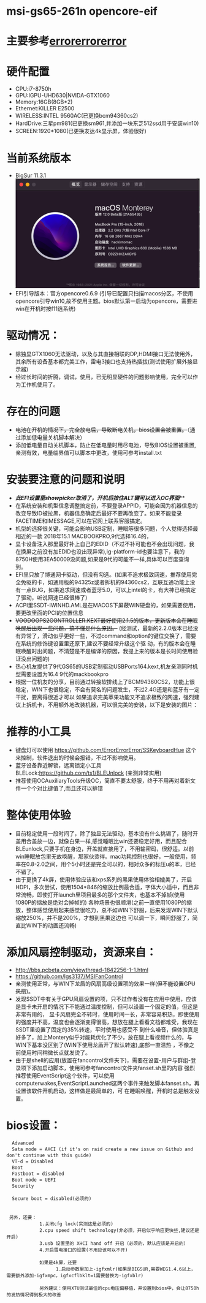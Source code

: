 # msi-gs65-261n opencore-eif
# 主要参考[errorerrorerror](https://github.com/ErrorErrorError/msi-gs65-gs75-hackintosh)
# 硬件配置
- CPU:i7-8750h
- GPU:IGPU-UHD630|NVIDA-GTX1060
- Memory:16GB(8GB*2)
- Ethernet:KILLER E2500
- WIRELESS:INTEL 9560AC(已更换bcm94360cs2)
- HardDrive:三星pm981(已更换sm961,并添加一块东芝512ssd用于安装win10)
- SCREEN:1920*1080(已更换友达4k显示屏，体验很好)

# 当前系统版本
- BigSur 11.3.1
![image](https://github.com/charlesSheep/-gs65-opencore-eif/blob/master/截屏2021-10-09%20下午10.48.46.png?raw=true)
- EFI引导版本：官方opencore0.6.9 (引导已配置只扫描macos分区，不使用opencore引导win10,故不使用主题。bios默认第一启动为opencore，需要进win在开机时按f11选系统)

# 驱动情况：
- 除独显GTX1060无法驱动，以及与其直接相联的DP,HDMI接口无法使用外，其余所有设备基本都完美工作，雷电3接口也支持热插拔(测试使用扩展外接显示器)
- 经过长时间的折腾，调试，使用，已无明显硬件的问题影响使用，完全可以作为工作机使用了。

# 存在的问题
- ~~电池在开机的情况下，完全放电后，导致断电关机，bios设置会被重置。~~（通过添加低电量关机脚本解决）
- 添加低电量自动关机脚本，防止在低电量时用尽电池，导致BIOS设置被重置,亲测有效，电量临界值可以脚本中更改，使用可参考install.txt

# 安装要注意的问题和说明
- *******此EFI设置里showpicker取消了，开机后按住ALT键可以进入OC界面*********
- 在系统安装和机型信息调整搞定前，不要登录APPID，可能会因为机器信息的改变导致ID被拉黑，机器信息确定后最好不要再改变了。如果不能登录FACETIME和IMESSAGE,可以在官网上联系客服搞定。
- 机型的选择很关键，可能会影响USB定制，睡眠等很多问题，个人觉得选择最相近的一款 2018年15.1 MACBOOKPRO,9代选择16.4的，
- 显卡设备注入那里最好补上自己的EDID（不过不补可能也不会出现问题，我在换屏之前没有加EDID也没出现异常),ig-platform-id也要注意下，我的8750H使用3EA50009没问题,如果是9代的可能不一样,具体可以百度查询到。
- EFI里只放了博通网卡驱动，但没有勾选。(如果不追求极致网速，推荐使用完全免驱的卡，如通用版的94325z或者拆机的94360cs2，互联互通功能上没有一点BUG，如果追求网速或者蓝牙5.0，可以上intel的卡，有大神已经搞定了驱动，听说网速已经很棒了)
- ACPI里SSDT-IWINHD.AML是在MACOS下屏蔽WIN硬盘的，如果需要使用，要更改里面的PCI的位置信息
- ~~VOODOOPS2CONTROLLER.KEXT最好使用2.1.5的版本，更新版本会在睡眠唤醒后出现一些问题，搞不懂是什么原因。~~
   (经测试，最新的2.2.0版本已经没有异常了，滑动似乎更好一些，不过command和option的键位交换了，需要在系统的修饰键设置里还原下,建议不要经常升级这个驱
   动，有的版本会在睡眠唤醒时出问题，不清楚是不是编译的原因，我提上来的版本是长时间使用验证没出问题的)
- 热心机友提供了9代GS65的USB定制驱动USBPorts164.kext,机友亲测同时机型需要设置为16.4 9代的mackbookpro
- 根据一位机友的分享，目前通过转接软排线上了BCM94360CS2，功能上很稳定，WIN下也很稳定，不会有莫名的问题发生，不过2.4G还是和蓝牙有一定干扰，要离得很近才可以
  如果追求完美苹果功能又不追求极致的网速，强烈建议上拆机卡，不用额外地改装机器，可以很完美的安装，以下是安装的图片：
  
 
# 推荐的小工具
- 键盘灯可以使用 https://github.com/ErrorErrorError/SSKeyboardHue 这个来控制，软件退出的时候会报错，不过不影响使用。
- 蓝牙设备靠近解锁，远离锁定小工具BLELock:https://github.com/ts1/BLEUnlock (亲测非常实用)
- 推荐使用OCAuxiliaryTools升级OC，简直不要太舒服，终于不用再对着新文件一个个对比键值了,而且还可以排错

# 整体使用体验
- 目前稳定使用一段时间了，除了独显无法驱动，基本没有什么挑锡了，随时开盖用合盖放一边，就像白果一样,感觉睡眠比win还要稳定好用，而且配合BLEunlock,只要手机在身边，开盖就直接用了，不用输密码，很舒适。以前win睡眠放包里无故唤醒，那家伙烫得。mac功耗控制也很好，一般使用，频率在0.8-2.0之间，用个5小时还是完全可以的，相对众多的标压u的本，已经不错了。
- 由于更换了4k屏，使用体验应该和xps系列的黑果使用体验相媲美了，开启HDPI，多次尝试，使用1504*846的缩放比例最合适，字体大小适中，而且非常流畅，即使打开launch里项目最多的那个文件夹，也基本不掉帧(使用1080P的缩放是绝对会掉帧的)
  各种场景也很顺滑(之前一直使用1080P的缩放，整体感觉使用起来感觉很吃力，总不如WIN下舒服，后来发现WIN下默认缩放250%，并不是200%，才想到黑果这边也
  可以调一下，瞬间舒服了，简直比WIN下的动画还流畅)

# 添加风扇控制驱动，资源来自：
- http://bbs.pcbeta.com/viewthread-1842256-1-1.html
- https://github.com/lgs3137/MSIFanControl
- 亲测使用正常，与WIN下龙盾的风扇高级设置项的效果一样(~~但不能设置GPU风扇~~)。
- 发现SSDT中有关于GPU风扇设置的项，只不过作者没有在应用中使用，应该是显卡未开启的情况下不能通过温度控制，但可以设置一个固定的值，但这是非常有用的，
  显卡风扇完全不转时，使用时间一长，非常容易积热，即使使用的强度并不高，温度也会逐渐变得很高，想放在腿上看看文档都难受，我现在SSDT里设置了固定的35%转速，平时使用也感受不
  到什么噪音，但体验真是好多了，加上Montery似乎对能耗优化了不少，放在腿上看视频什么的，与WIN下基本没区别了(WIN下使用龙盾开了默认转速),底部一直温热
  ，不像之前使用时间稍微长点就发烫了。
- 由于是shell的应用(放置在fancontrol文件夹下)，需要在设置-用户与群组-登录项下添加启动脚本，使用可参考fancontrol文件夹fanset.sh里的内容
  强烈推荐使用EventScript这个软件，可以使用computerwakes,EventScriptLaunched这两个事件来触发脚本fanset.sh，再设置该软件开机启动，这样做是最简单的，可
  在睡眠唤醒，开机时总是触发设置。 



# bios设置：  
      Advanced
      Sata mode = AHCI (if it's on raid create a new issue on Github and don't continue with this guide)
      VT-d = Disabled
      Boot
      Fastboot = disabled
      Boot mode = UEFI
      Security

      Secure boot = disabled(必须的)


     另外，还要：
                1.关闭cfg lock(实测这是必须的)
                2.cpu speed shift technology(非必须，开启似乎响应更快些,建议还是开启)
                3.usb 设置里的 XHCI hand off 开启（必须的，默认应该是开启的） 
                4.开启雷电接口的设置(不用应该可以不开)

                如果是4k屏，还要
                      1.启动参数里加上-igfxmlr(如果是BIGSUR,需要WEG1.4.6以上，需要额外添加-igfxmpc，igfxcflbklt=1需要替换为-igfxblr)
                     
                另外建议：使用XTU测试最佳的cpu电压偏移值，并设置到bios中，会让8750h的发热情况得到极大的改善      
